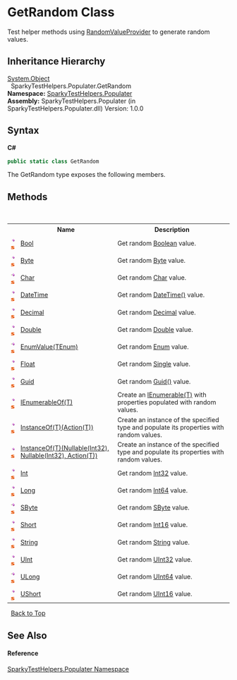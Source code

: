 # GetRandom Class
 

Test helper methods using <a href="T_SparkyTestHelpers_Populater_RandomValueProvider.md">RandomValueProvider</a> to generate random values.


## Inheritance Hierarchy
<a href="http://msdn2.microsoft.com/en-us/library/e5kfa45b" target="_blank">System.Object</a><br />&nbsp;&nbsp;SparkyTestHelpers.Populater.GetRandom<br />
**Namespace:**&nbsp;<a href="N_SparkyTestHelpers_Populater.md">SparkyTestHelpers.Populater</a><br />**Assembly:**&nbsp;SparkyTestHelpers.Populater (in SparkyTestHelpers.Populater.dll) Version: 1.0.0

## Syntax

**C#**<br />
``` C#
public static class GetRandom
```

The GetRandom type exposes the following members.


## Methods
&nbsp;<table><tr><th></th><th>Name</th><th>Description</th></tr><tr><td>![Public method](media/pubmethod.gif "Public method")![Static member](media/static.gif "Static member")</td><td><a href="M_SparkyTestHelpers_Populater_GetRandom_Bool.md">Bool</a></td><td>
Get random <a href="http://msdn2.microsoft.com/en-us/library/a28wyd50" target="_blank">Boolean</a> value.</td></tr><tr><td>![Public method](media/pubmethod.gif "Public method")![Static member](media/static.gif "Static member")</td><td><a href="M_SparkyTestHelpers_Populater_GetRandom_Byte.md">Byte</a></td><td>
Get random <a href="http://msdn2.microsoft.com/en-us/library/yyb1w04y" target="_blank">Byte</a> value.</td></tr><tr><td>![Public method](media/pubmethod.gif "Public method")![Static member](media/static.gif "Static member")</td><td><a href="M_SparkyTestHelpers_Populater_GetRandom_Char.md">Char</a></td><td>
Get random <a href="http://msdn2.microsoft.com/en-us/library/k493b04s" target="_blank">Char</a> value.</td></tr><tr><td>![Public method](media/pubmethod.gif "Public method")![Static member](media/static.gif "Static member")</td><td><a href="M_SparkyTestHelpers_Populater_GetRandom_DateTime.md">DateTime</a></td><td>
Get random <a href="M_SparkyTestHelpers_Populater_GetRandom_DateTime.md">DateTime()</a> value.</td></tr><tr><td>![Public method](media/pubmethod.gif "Public method")![Static member](media/static.gif "Static member")</td><td><a href="M_SparkyTestHelpers_Populater_GetRandom_Decimal.md">Decimal</a></td><td>
Get random <a href="http://msdn2.microsoft.com/en-us/library/1k2e8atx" target="_blank">Decimal</a> value.</td></tr><tr><td>![Public method](media/pubmethod.gif "Public method")![Static member](media/static.gif "Static member")</td><td><a href="M_SparkyTestHelpers_Populater_GetRandom_Double.md">Double</a></td><td>
Get random <a href="http://msdn2.microsoft.com/en-us/library/643eft0t" target="_blank">Double</a> value.</td></tr><tr><td>![Public method](media/pubmethod.gif "Public method")![Static member](media/static.gif "Static member")</td><td><a href="M_SparkyTestHelpers_Populater_GetRandom_EnumValue__1.md">EnumValue(TEnum)</a></td><td>
Get random <a href="http://msdn2.microsoft.com/en-us/library/1zt1ybx4" target="_blank">Enum</a> value.</td></tr><tr><td>![Public method](media/pubmethod.gif "Public method")![Static member](media/static.gif "Static member")</td><td><a href="M_SparkyTestHelpers_Populater_GetRandom_Float.md">Float</a></td><td>
Get random <a href="http://msdn2.microsoft.com/en-us/library/3www918f" target="_blank">Single</a> value.</td></tr><tr><td>![Public method](media/pubmethod.gif "Public method")![Static member](media/static.gif "Static member")</td><td><a href="M_SparkyTestHelpers_Populater_GetRandom_Guid.md">Guid</a></td><td>
Get random <a href="M_SparkyTestHelpers_Populater_GetRandom_Guid.md">Guid()</a> value.</td></tr><tr><td>![Public method](media/pubmethod.gif "Public method")![Static member](media/static.gif "Static member")</td><td><a href="M_SparkyTestHelpers_Populater_GetRandom_IEnumerableOf__1.md">IEnumerableOf(T)</a></td><td>
Create an <a href="http://msdn2.microsoft.com/en-us/library/9eekhta0" target="_blank">IEnumerable(T)</a> with properties populated with random values.</td></tr><tr><td>![Public method](media/pubmethod.gif "Public method")![Static member](media/static.gif "Static member")</td><td><a href="M_SparkyTestHelpers_Populater_GetRandom_InstanceOf__1.md">InstanceOf(T)(Action(T))</a></td><td>
Create an instance of the specified type and populate its properties with random values.</td></tr><tr><td>![Public method](media/pubmethod.gif "Public method")![Static member](media/static.gif "Static member")</td><td><a href="M_SparkyTestHelpers_Populater_GetRandom_InstanceOf__1_1.md">InstanceOf(T)(Nullable(Int32), Nullable(Int32), Action(T))</a></td><td>
Create an instance of the specified type and populate its properties with random values.</td></tr><tr><td>![Public method](media/pubmethod.gif "Public method")![Static member](media/static.gif "Static member")</td><td><a href="M_SparkyTestHelpers_Populater_GetRandom_Int.md">Int</a></td><td>
Get random <a href="http://msdn2.microsoft.com/en-us/library/td2s409d" target="_blank">Int32</a> value.</td></tr><tr><td>![Public method](media/pubmethod.gif "Public method")![Static member](media/static.gif "Static member")</td><td><a href="M_SparkyTestHelpers_Populater_GetRandom_Long.md">Long</a></td><td>
Get random <a href="http://msdn2.microsoft.com/en-us/library/6yy583ek" target="_blank">Int64</a> value.</td></tr><tr><td>![Public method](media/pubmethod.gif "Public method")![Static member](media/static.gif "Static member")</td><td><a href="M_SparkyTestHelpers_Populater_GetRandom_SByte.md">SByte</a></td><td>
Get random <a href="http://msdn2.microsoft.com/en-us/library/f71b253d" target="_blank">SByte</a> value.</td></tr><tr><td>![Public method](media/pubmethod.gif "Public method")![Static member](media/static.gif "Static member")</td><td><a href="M_SparkyTestHelpers_Populater_GetRandom_Short.md">Short</a></td><td>
Get random <a href="http://msdn2.microsoft.com/en-us/library/e07e6fds" target="_blank">Int16</a> value.</td></tr><tr><td>![Public method](media/pubmethod.gif "Public method")![Static member](media/static.gif "Static member")</td><td><a href="M_SparkyTestHelpers_Populater_GetRandom_String.md">String</a></td><td>
Get random <a href="http://msdn2.microsoft.com/en-us/library/s1wwdcbf" target="_blank">String</a> value.</td></tr><tr><td>![Public method](media/pubmethod.gif "Public method")![Static member](media/static.gif "Static member")</td><td><a href="M_SparkyTestHelpers_Populater_GetRandom_UInt.md">UInt</a></td><td>
Get random <a href="http://msdn2.microsoft.com/en-us/library/ctys3981" target="_blank">UInt32</a> value.</td></tr><tr><td>![Public method](media/pubmethod.gif "Public method")![Static member](media/static.gif "Static member")</td><td><a href="M_SparkyTestHelpers_Populater_GetRandom_ULong.md">ULong</a></td><td>
Get random <a href="http://msdn2.microsoft.com/en-us/library/06cf7918" target="_blank">UInt64</a> value.</td></tr><tr><td>![Public method](media/pubmethod.gif "Public method")![Static member](media/static.gif "Static member")</td><td><a href="M_SparkyTestHelpers_Populater_GetRandom_UShort.md">UShort</a></td><td>
Get random <a href="http://msdn2.microsoft.com/en-us/library/s6eyk10z" target="_blank">UInt16</a> value.</td></tr></table>&nbsp;
<a href="#getrandom-class.md">Back to Top</a>

## See Also


#### Reference
<a href="N_SparkyTestHelpers_Populater.md">SparkyTestHelpers.Populater Namespace</a><br />
